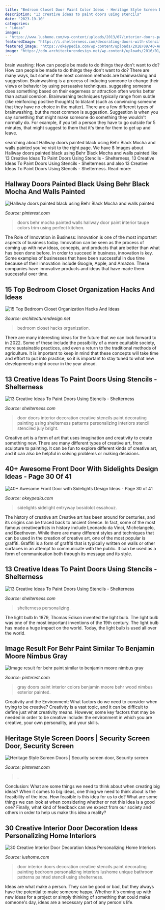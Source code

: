 ```yaml
---
title: "Bedroom Closet Door Paint Color Ideas - Heritage Style Screen Doors"
description: "13 creative ideas to paint doors using stencils"
date: "2023-10-10"
categories:
- "ideas"
images:
- "https://www.lushome.com/wp-content/uploads/2013/07/interior-doors-painting-decoration-patterns-16.jpg"
featuredImage: "https://i.shelterness.com/decorating-doors-with-stencils-7.jpg"
featured_image: "https://okeypedia.com/wp-content/uploads/2018/09/40-Awesome-Front-Door-with-Sidelights-Design-Ideas-30.jpg"
image: "https://cdn.architecturendesign.net/wp-content/uploads/2016/01/AD-Bedroom-Closet-Organization-Hacks-And-Ideas-08.jpg"
---
```



brain washing: How can people be made to do things they don't want to do?
How can people be made to do things they don't want to do? There are many ways, but some of the most common methods are brainwashing and suggestion. Brainwashing is a process of inducing someone to change their views or behavior by using persuasive techniques. suggesting someone does something based on their eagerness or attraction often works better than actual coercion. Brainwashing techniques typically range from subtle (like reinforcing positive thoughts) to blatant (such as convincing someone that they have no choice in the matter). 
There are a few different types of brainwashing, but the most common is suggestion. Suggestion is when you say something that might make someone do something they wouldn't normally do. For example, if you tell a person they have to go outside for 5 minutes, that might suggest to them that it's time for them to get up and leave.

	

		
searching about Hallway doors painted black using Behr Black Mocha and walls painted you've visit to the right page. We have 8 Images about Hallway doors painted black using Behr Black Mocha and walls painted like 13 Creative Ideas To Paint Doors Using Stencils - Shelterness, 13 Creative Ideas To Paint Doors Using Stencils - Shelterness and also 13 Creative Ideas To Paint Doors Using Stencils - Shelterness. Read more:
		
    
## Hallway Doors Painted Black Using Behr Black Mocha And Walls Painted

<img loading=lazy src="https://i.pinimg.com/736x/fd/c3/af/fdc3af3150e8b863b22e93faadc7741f.jpg" onerror="this.onerror=null;this.src='https://tse1.mm.bing.net/th?id=OIP.QlmaEFR0R5WRrvA037mTzAHaJ3&amp;pid=15.1';" alt="Hallway doors painted black using Behr Black Mocha and walls painted">

_Source: pinterest.com_

>doors behr mocha painted walls hallway door paint interior taupe colors trim using perfect kitchen. 

	

The Role of Innovation in Business:
Innovation is one of the most important aspects of business today. Innovation can be seen as the process of coming up with new ideas, concepts, and products that are better than what has been done before. In order to succeed in business, innovation is key. Some examples of businesses that have been successful in due time because of their innovation include Google, Apple, and Amazon. These companies have innovative products and ideas that have made them successful over time.

    
## 15 Top Bedroom Closet Organization Hacks And Ideas

<img loading=lazy src="https://cdn.architecturendesign.net/wp-content/uploads/2016/01/AD-Bedroom-Closet-Organization-Hacks-And-Ideas-08.jpg" onerror="this.onerror=null;this.src='https://tse4.mm.bing.net/th?id=OIP.gISlyeyLu3rBVdXj1S058AHaLH&amp;pid=15.1';" alt="15 Top Bedroom Closet Organization Hacks And Ideas">

_Source: architecturendesign.net_

>bedroom closet hacks organization. 

	

There are many interesting ideas for the future that we can look forward to in 2022. Some of these include the possibility of a more equitable society, more sustainable practices, and even a return to the traditional methods of agriculture. It is important to keep in mind that these concepts will take time and effort to put into practice, so it is important to stay tuned to what new developments might occur in the year ahead.

    
## 13 Creative Ideas To Paint Doors Using Stencils - Shelterness

<img loading=lazy src="http://i.shelterness.com/decorating-doors-with-stencils-6.jpg" onerror="this.onerror=null;this.src='https://tse2.mm.bing.net/th?id=OIP.drVYAIkvCbb0LWTvdXAUdQAAAA&amp;pid=15.1';" alt="13 Creative Ideas To Paint Doors Using Stencils - Shelterness">

_Source: shelterness.com_

>door doors interior decoration creative stencils paint decorating painting using shelterness patterns personalizing interiors stencil stenciled july bright. 

	

Creative art is a form of art that uses imagination and creativity to create something new. There are many different types of creative art, from sculpture to painting. It can be fun to explore different kinds of creative art, and it can also be helpful in solving problems or making decisions.

    
## 40+ Awesome Front Door With Sidelights Design Ideas - Page 30 Of 41

<img loading=lazy src="https://okeypedia.com/wp-content/uploads/2018/09/40-Awesome-Front-Door-with-Sidelights-Design-Ideas-30.jpg" onerror="this.onerror=null;this.src='https://tse4.mm.bing.net/th?id=OIP.Mi_rBViGoBxOU4cE-fb10wHaJ4&amp;pid=15.1';" alt="40+ Awesome Front Door with Sidelights Design Ideas - Page 30 of 41">

_Source: okeypedia.com_

>sidelights sidelight entryway bosidolot essahouz. 

	

The history of creative art
Creative art has been around for centuries, and its origins can be traced back to ancient Greece. In fact, some of the most famous creativeartists in history include Leonardo da Vinci, Michelangelo, and Beethoven. While there are many different styles and techniques that can be used in the creation of creative art, one of the most popular is graffiti. Graffiti is a form of graffiti that is typically written on walls or other surfaces in an attempt to communicate with the public. It can be used as a form of communication both through its message and its style.

    
## 13 Creative Ideas To Paint Doors Using Stencils - Shelterness

<img loading=lazy src="https://i.shelterness.com/decorating-doors-with-stencils-7.jpg" onerror="this.onerror=null;this.src='https://tse2.mm.bing.net/th?id=OIP.QscQuD-hCehZajY9HmzyMwAAAA&amp;pid=15.1';" alt="13 Creative Ideas To Paint Doors Using Stencils - Shelterness">

_Source: shelterness.com_

>shelterness personalizing. 

	

The light bulb
In 1879, Thomas Edison invented the light bulb. The light bulb was one of the most important inventions of the 19th century. The light bulb has made a huge impact on the world. Today, the light bulb is used all over the world.

    
## Image Result For Behr Paint Similar To Benjamin Moore Nimbus Gray

<img loading=lazy src="https://i.pinimg.com/736x/93/42/e7/9342e7dcaf151315769a6e06d9212552.jpg" onerror="this.onerror=null;this.src='https://tse4.mm.bing.net/th?id=OIP.avUNUfso2z0pNoGpUHU8LwHaLH&amp;pid=15.1';" alt="Image result for behr paint similar to benjamin moore nimbus gray">

_Source: pinterest.com_

>gray doors paint interior colors benjamin moore behr wood nimbus exterior painted. 

	

Creativity and the Environment: What factors do we need to consider when trying to be creative?
Creativity is a vast topic, and it can be difficult to define just what creativity means. However, some key factors that may be needed in order to be creative include: the environment in which you are creative, your own personality, and your skills.

    
## Heritage Style Screen Doors | Security Screen Door, Security Screen

<img loading=lazy src="https://i.pinimg.com/736x/ae/cc/b8/aeccb8c85f0eee0ff5188a21bf8a78f5.jpg" onerror="this.onerror=null;this.src='https://tse4.mm.bing.net/th?id=OIP.I-O63wWLrF1nFkcZwhflNwHaJ3&amp;pid=15.1';" alt="Heritage Style Screen Doors | Security screen door, Security screen">

_Source: pinterest.com_

>. 

	

Conclusion: What are some things we need to think about when creating big ideas?
When it comes to big ideas, one thing we need to think about is the feasibility of the idea. How feasible is this idea for us to do? What are some things we can look at when considering whether or not this idea is a good one? Finally, what kind of feedback can we expect from our society and others in order to help us make this idea a reality?

    
## 30 Creative Interior Door Decoration Ideas Personalizing Home Interiors

<img loading=lazy src="https://www.lushome.com/wp-content/uploads/2013/07/interior-doors-painting-decoration-patterns-16.jpg" onerror="this.onerror=null;this.src='https://tse3.mm.bing.net/th?id=OIP.c787T2O8AYUq6Me0TWqZfAAAAA&amp;pid=15.1';" alt="30 Creative Interior Door Decoration Ideas Personalizing Home Interiors">

_Source: lushome.com_

>door interior doors decoration creative stencils paint decorating painting bedroom personalizing interiors lushome unique bathroom patterns painted stencil using shelterness. 

	

Ideas are what make a person. They can be good or bad, but they always have the potential to make someone happy. Whether it's coming up with new ideas for a project or simply thinking of something that could make someone's day, ideas are a necessary part of any person's life.

